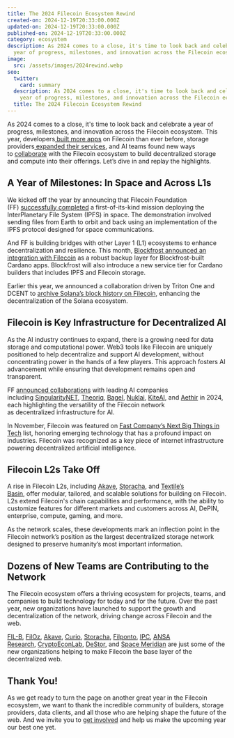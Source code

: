 ```yaml
---
title: The 2024 Filecoin Ecosystem Rewind
created-on: 2024-12-19T20:33:00.000Z
updated-on: 2024-12-19T20:33:00.000Z
published-on: 2024-12-19T20:33:00.000Z
category: ecosystem
description: As 2024 comes to a close, it's time to look back and celebrate a
  year of progress, milestones, and innovation across the Filecoin ecosystem.
image:
  src: /assets/images/2024rewind.webp
seo:
  twitter:
    card: summary
  description: As 2024 comes to a close, it's time to look back and celebrate a
    year of progress, milestones, and innovation across the Filecoin ecosystem.
  title: The 2024 Filecoin Ecosystem Rewind
---
```

As 2024 comes to a close, it's time to look back and celebrate a year of progress, milestones, and innovation across the Filecoin ecosystem. This year, developers[ built more apps](https://fil.org/blog/one-year-of-programmability-smart-contracts-and-dapp-growth-on-filecoin?utm_source=upload.fil.org&utm_medium=referral&utm_campaign=the-2024-filecoin-ecosystem-rewind) on Filecoin than ever before, storage providers[ expanded their services](https://fil.org/blog/signal-spotlights-software-storage-solutions-built-on-filecoin-to-watch?utm_source=upload.fil.org&utm_medium=referral&utm_campaign=the-2024-filecoin-ecosystem-rewind), and AI teams found new ways to [collaborate](https://fil.org/blog/how-decentralized-ai-and-data-storage-is-building-trust-in-ai?utm_source=upload.fil.org&utm_medium=referral&utm_campaign=the-2024-filecoin-ecosystem-rewind) with the Filecoin ecosystem to build decentralized storage and compute into their offerings. Let’s dive in and replay the highlights.

## A Year of Milestones: In Space and Across L1s

We kicked off the year by announcing that Filecoin Foundation (FF) [successfully completed](https://fil.org/blog/filecoin-foundation-successfully-deploys-interplanetary-file-system-ipfs-in-space?utm_source=upload.fil.org&utm_medium=referral&utm_campaign=the-2024-filecoin-ecosystem-rewind) a first-of-its-kind mission deploying the InterPlanetary File System (IPFS) in space. The demonstration involved sending files from Earth to orbit and back using an implementation of the IPFS protocol designed for space communications.

And FF is building bridges with other Layer 1 (L1) ecosystems to enhance decentralization and resilience. This month, [Blockfrost announced an integration with Filecoin](https://fil.org/blog/blockfrost-and-filecoin-foundation-collaborate-to-enhance-the-decentralization-of-cardano-data?utm_source=upload.fil.org&utm_medium=referral&utm_campaign=the-2024-filecoin-ecosystem-rewind) as a robust backup layer for Blockfrost-built Cardano apps. Blockfrost will also introduce a new service tier for Cardano builders that includes IPFS and Filecoin storage. 

Earlier this year, we announced a collaboration driven by Triton One and DCENT to [archive Solana’s block history on Filecoin](https://destor.com/resources/news/solana-integrates-filecoin?utm_source=upload.fil.org&utm_medium=referral&utm_campaign=the-2024-filecoin-ecosystem-rewind), enhancing the decentralization of the Solana ecosystem. 

## Filecoin is Key Infrastructure for Decentralized AI

As the AI industry continues to expand, there is a growing need for data storage and computational power. Web3 tools like Filecoin are uniquely positioned to help decentralize and support AI development, without concentrating power in the hands of a few players. This approach fosters AI advancement while ensuring that development remains open and transparent. 

FF [announced collaborations](https://fil.org/blog/leading-ai-projects-choose-filecoin-to-advance-ai-marking-the-networks-leading-role-as-depin-backbone-for-ai?utm_source=upload.fil.org&utm_medium=referral&utm_campaign=the-2024-filecoin-ecosystem-rewind) with leading AI companies including [SingularityNET](https://singularitynet.io/?utm_source=upload.fil.org&utm_medium=referral&utm_campaign=the-2024-filecoin-ecosystem-rewind), [Theoriq](https://www.theoriq.ai/?utm_source=upload.fil.org&utm_medium=referral&utm_campaign=the-2024-filecoin-ecosystem-rewind), [Bagel](https://www.bagel.net/?utm_source=upload.fil.org&utm_medium=referral&utm_campaign=the-2024-filecoin-ecosystem-rewind), [Nuklai](https://www.nukl.ai/?utm_source=upload.fil.org&utm_medium=referral&utm_campaign=the-2024-filecoin-ecosystem-rewind), [KiteAI](https://gokite.ai/?utm_source=upload.fil.org&utm_medium=referral&utm_campaign=the-2024-filecoin-ecosystem-rewind), and [Aethir](https://aethir.com/?utm_source=upload.fil.org&utm_medium=referral&utm_campaign=the-2024-filecoin-ecosystem-rewind) in 2024, each highlighting the versatility of the Filecoin network as decentralized infrastructure for AI. 

In November, Filecoin was featured on [Fast Company’s Next Big Things in Tech](https://fil.org/blog/filecoin-as-the-infrastructure-for-decentralized-ai?utm_source=upload.fil.org&utm_medium=referral&utm_campaign=the-2024-filecoin-ecosystem-rewind) list, honoring emerging technology that has a profound impact on industries. Filecoin was recognized as a key piece of internet infrastructure powering decentralized artificial intelligence.

## Filecoin L2s Take Off

A rise in Filecoin L2s, including [Akave](https://www.akave.ai/?utm_source=upload.fil.org&utm_medium=referral&utm_campaign=the-2024-filecoin-ecosystem-rewind), [Storacha](https://storacha.network/?utm_source=upload.fil.org&utm_medium=referral&utm_campaign=the-2024-filecoin-ecosystem-rewind), and [Textile’s Basin](https://basin.textile.io/?utm_source=upload.fil.org&utm_medium=referral&utm_campaign=the-2024-filecoin-ecosystem-rewind), offer modular, tailored, and scalable solutions for building on Filecoin. L2s extend Filecoin's chain capabilities and performance, with the ability to customize features for different markets and customers across AI, DePIN, enterprise, compute, gaming, and more.

As the network scales, these developments mark an inflection point in the Filecoin network’s position as the largest decentralized storage network designed to preserve humanity’s most important information.

## Dozens of New Teams are Contributing to the Network

The Filecoin ecosystem offers a thriving ecosystem for projects, teams, and companies to build technology for today and for the future. Over the past year, new organizations have launched to support the growth and decentralization of the network, driving change across Filecoin and the web.

[FIL-B](https://fil.builders/?utm_source=upload.fil.org&utm_medium=referral&utm_campaign=the-2024-filecoin-ecosystem-rewind), [FilOz](https://www.filoz.org/?utm_source=upload.fil.org&utm_medium=referral&utm_campaign=the-2024-filecoin-ecosystem-rewind), [Akave](https://www.akave.ai/?utm_source=upload.fil.org&utm_medium=referral&utm_campaign=the-2024-filecoin-ecosystem-rewind), [Curio](https://curiostorage.org/?utm_source=upload.fil.org&utm_medium=referral&utm_campaign=the-2024-filecoin-ecosystem-rewind), [Storacha](https://storacha.network/?utm_source=upload.fil.org&utm_medium=referral&utm_campaign=the-2024-filecoin-ecosystem-rewind), [Filponto](https://filponto.io/?utm_source=upload.fil.org&utm_medium=referral&utm_campaign=the-2024-filecoin-ecosystem-rewind), [IPC](https://docs.ipc.space/?utm_source=upload.fil.org&utm_medium=referral&utm_campaign=the-2024-filecoin-ecosystem-rewind), [ANSA Research](https://ansaresearch.ai/?utm_source=upload.fil.org&utm_medium=referral&utm_campaign=the-2024-filecoin-ecosystem-rewind), [CryptoEconLab](https://cryptoeconlab.io/?utm_source=upload.fil.org&utm_medium=referral&utm_campaign=the-2024-filecoin-ecosystem-rewind), [DeStor](https://destor.com/?utm_source=upload.fil.org&utm_medium=referral&utm_campaign=the-2024-filecoin-ecosystem-rewind), and [Space Meridian](https://meridian.space/?utm_source=upload.fil.org&utm_medium=referral&utm_campaign=the-2024-filecoin-ecosystem-rewind) are just some of the new organizations helping to make Filecoin the base layer of the decentralized web.

## Thank You!

As we get ready to turn the page on another great year in the Filecoin ecosystem, we want to thank the incredible community of builders, storage providers, data clients, and all those who are helping shape the future of the web. And we invite you to [get involved](https://docs.filecoin.io/basics/project-and-community/ways-to-contribute?utm_source=upload.fil.org&utm_medium=referral&utm_campaign=the-2024-filecoin-ecosystem-rewind) and help us make the upcoming year our best one yet.
